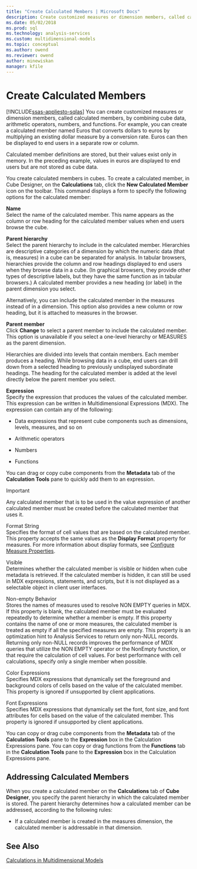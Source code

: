 ```yaml
---
title: "Create Calculated Members | Microsoft Docs"
description: Create customized measures or dimension members, called calculated members, by combining cube data, arithmetic operators, numbers, and functions.
ms.date: 05/02/2018
ms.prod: sql
ms.technology: analysis-services
ms.custom: multidimensional-models
ms.topic: conceptual
ms.author: owend
ms.reviewer: owend
author: minewiskan
manager: kfile
---
```

# Create Calculated Members
[!INCLUDE[ssas-appliesto-sqlas](../includes/ssas-appliesto-sqlas.md)]
  You can create customized measures or dimension members, called calculated members, by combining cube data, arithmetic operators, numbers, and functions. For example, you can create a calculated member named Euros that converts dollars to euros by multiplying an existing dollar measure by a conversion rate. Euros can then be displayed to end users in a separate row or column.  
  
 Calculated member definitions are stored, but their values exist only in memory. In the preceding example, values in euros are displayed to end users but are not stored as cube data.  
  
 You create calculated members in cubes. To create a calculated member, in Cube Designer, on the **Calculations** tab, click the **New Calculated Member** icon on the toolbar. This command displays a form to specify the following options for the calculated member:  
  
 **Name**  
 Select the name of the calculated member. This name appears as the column or row heading for the calculated member values when end users browse the cube.  
  
 **Parent hierarchy**  
 Select the parent hierarchy to include in the calculated member. Hierarchies are descriptive categories of a dimension by which the numeric data (that is, measures) in a cube can be separated for analysis. In tabular browsers, hierarchies provide the column and row headings displayed to end users when they browse data in a cube. (In graphical browsers, they provide other types of descriptive labels, but they have the same function as in tabular browsers.) A calculated member provides a new heading (or label) in the parent dimension you select.  
  
 Alternatively, you can include the calculated member in the measures instead of in a dimension. This option also provides a new column or row heading, but it is attached to measures in the browser.  
  
 **Parent member**  
 Click **Change** to select a parent member to include the calculated member. This option is unavailable if you select a one-level hierarchy or MEASURES as the parent dimension.  
  
 Hierarchies are divided into levels that contain members. Each member produces a heading. While browsing data in a cube, end users can drill down from a selected heading to previously undisplayed subordinate headings. The heading for the calculated member is added at the level directly below the parent member you select.  
  
 **Expression**  
 Specify the expression that produces the values of the calculated member. This expression can be written in Multidimensional Expressions (MDX). The expression can contain any of the following:  
  
-   Data expressions that represent cube components such as dimensions, levels, measures, and so on  
  
-   Arithmetic operators  
  
-   Numbers  
  
-   Functions  
  
 You can drag or copy cube components from the **Metadata** tab of the **Calculation Tools** pane to quickly add them to an expression.  
  
> [!IMPORTANT]  
>  Any calculated member that is to be used in the value expression of another calculated member must be created before the calculated member that uses it.  
  
 Format String  
 Specifies the format of cell values that are based on the calculated member. This property accepts the same values as the **Display Format** property for measures. For more information about display formats, see [Configure Measure Properties](../../analysis-services/multidimensional-models/configure-measure-properties.md).  
  
 Visible  
 Determines whether the calculated member is visible or hidden when cube metadata is retrieved. If the calculated member is hidden, it can still be used in MDX expressions, statements, and scripts, but it is not displayed as a selectable object in client user interfaces.  
  
 Non-empty Behavior  
 Stores the names of measures used to resolve NON EMPTY queries in MDX. If this property is blank, the calculated member must be evaluated repeatedly to determine whether a member is empty. If this property contains the name of one or more measures, the calculated member is treated as empty if all the specified measures are empty. This property is an optimization hint to Analysis Services to return only non-NULL records. Returning only non-NULL records improves the performance of MDX queries that utilize the NON EMPTY operator or the NonEmpty function, or that require the calculation of cell values. For best performance with cell calculations, specify only a single member when possible.  
  
 Color Expressions  
 Specifies MDX expressions that dynamically set the foreground and background colors of cells based on the value of the calculated member. This property is ignored if unsupported by client applications.  
  
 Font Expressions  
 Specifies MDX expressions that dynamically set the font, font size, and font attributes for cells based on the value of the calculated member. This property is ignored if unsupported by client applications.  
  
 You can copy or drag cube components from the **Metadata** tab of the **Calculation Tools** pane to the **Expression** box in the Calculation Expressions pane. You can copy or drag functions from the **Functions** tab in the **Calculation Tools** pane to the **Expression** box in the Calculation Expressions pane.  
  
## Addressing Calculated Members  
 When you create a calculated member on the **Calculations** tab of **Cube Designer**, you specify the parent hierarchy in which the calculated member is stored. The parent hierarchy determines how a calculated member can be addressed, according to the following rules:  
  
-   If a calculated member is created in the measures dimension, the calculated member is addressable in that dimension.  
  
## See Also  
 [Calculations in Multidimensional Models](../../analysis-services/multidimensional-models/calculations-in-multidimensional-models.md)  
  
  
